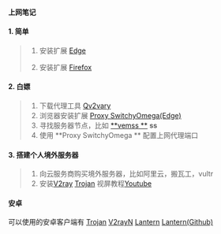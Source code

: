 #### 上网笔记

####  1. 简单

> 1. 安装扩展 [Edge](https://microsoftedge.microsoft.com/addons/detail/setupvpn-lifetime-free-/okhjkpgblgdjappgfgakbcecdblgffcl?hl=zh-CN)
>
> 2. 安装扩展  [Firefox](https://addons.mozilla.org/zh-CN/firefox/addon/setupvpn/?utm_source=addons.mozilla.org&utm_medium=referral&utm_content=search)

#### 2.  白嫖

> 1.  下载代理工具 [Qv2vary](https://github.com/Qv2ray/Qv2ray/releases) 
> 2. 浏览器安装扩展 [Proxy SwitchyOmega(Edge)](https://microsoftedge.microsoft.com/addons/search/Proxy%20SwitchyOmega?hl=zh-CN)
> 3. 寻找服务器节点，比如 [**vemss  **](https://github.com/freefq/free) **ss** 
> 4. 使用 **Proxy SwitchyOmega ** 配置上网代理端口

#### 3. 搭建个人境外服务器

> 1. 向云服务商购买境外服务器，比如阿里云，搬瓦工，vultr
> 2. 安装[V2ray](https://www.v2fly.org/guide/start.html) [Trojan](https://github.com/trojan-gfw/trojan/releases) 视屏教程[Youtube](https://www.youtube.com/playlist?list=PLwYr3g44GVvHaHCaGok797DEVQCF49xQt)

#### 安卓

可以使用的安卓客户端有 [Trojan](https://github.com/trojan-gfw/igniter/releases) [V2rayN](https://github.com/2dust/v2rayNG/releases)  [Lantern](https://play.google.com/store/apps/details?id=org.getlantern.lantern&hl=en_US&gl=US) [Lantern(Github)](https://github.com/getlantern/lantern)



